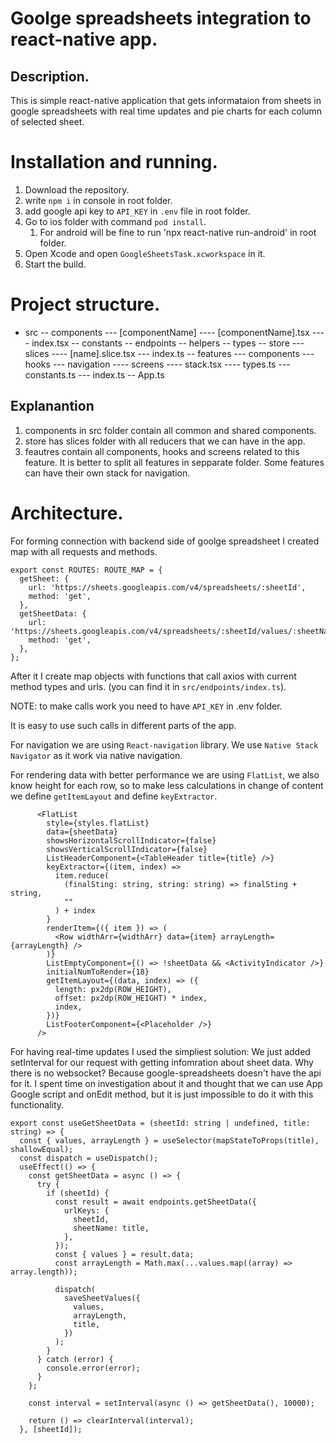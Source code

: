 # Goolge spreadsheets integration to react-native app.

## Description.
This is simple react-native application that gets informataion from sheets in google spreadsheets with real time updates and pie charts for each column of selected sheet.

# Installation and running.

1. Download the repository.
2. write `npm i` in console in root folder.
3. add google api key to `API_KEY` in `.env` file in root folder.
3. Go to ios folder with command `pod install`. 
   1. For android will be fine to run 'npx react-native run-android' in root folder.
4. Open Xcode and open `GoogleSheetsTask.xcworkspace` in it.
5. Start the build.

# Project structure.

- src
-- components
--- [componentName]
---- [componentName].tsx
---- index.tsx
-- constants
-- endpoints
-- helpers
-- types
-- store
--- slices
---- [name].slice.tsx
--- index.ts
-- features
--- components
--- hooks
--- navigation
---- screens
---- stack.tsx
---- types.ts
--- constants.ts
--- index.ts
-- App.ts

## Explanantion
1. components in src folder contain all common and shared components.
2. store has slices folder with all reducers that we can have in the app.
3. feautres contain all components, hooks and screens related to this feature. It is better to split all features in sepparate folder. Some features can have their own stack for navigation.

# Architecture.

For forming connection with backend side of goolge spreadsheet I created map with all requests and methods.

```
export const ROUTES: ROUTE_MAP = {
  getSheet: {
    url: 'https://sheets.googleapis.com/v4/spreadsheets/:sheetId',
    method: 'get',
  },
  getSheetData: {
    url: 'https://sheets.googleapis.com/v4/spreadsheets/:sheetId/values/:sheetName',
    method: 'get',
  },
};
```

After it I create map objects with functions that call axios with current method types and urls. (you can find it in `src/endpoints/index.ts`).

NOTE: to make calls work you need to have `API_KEY` in .env folder.
 
It is easy to use such calls in different parts of the app.

For navigation we are using `React-navigation` library. We use `Native Stack Navigator` as it work via native navigation.

For rendering data with better performance we are using `FlatList`, we also know height for each row, so to make less calculations in change of content we define `getItemLayout` and define `keyExtractor`.
```
      <FlatList
        style={styles.flatList}
        data={sheetData}
        showsHorizontalScrollIndicator={false}
        showsVerticalScrollIndicator={false}
        ListHeaderComponent={<TableHeader title={title} />}
        keyExtractor={(item, index) =>
          item.reduce(
            (finalSting: string, string: string) => finalSting + string,
            ""
          ) + index
        }
        renderItem={({ item }) => (
          <Row widthArr={widthArr} data={item} arrayLength={arrayLength} />
        )}
        ListEmptyComponent={() => !sheetData && <ActivityIndicator />}
        initialNumToRender={18}
        getItemLayout={(data, index) => ({
          length: px2dp(ROW_HEIGHT),
          offset: px2dp(ROW_HEIGHT) * index,
          index,
        })}
        ListFooterComponent={<Placeholder />}
      />
```

For having real-time updates I used the simpliest solution:
We just added setInterval for our request with getting infomration about sheet data. Why there is no websocket? Because google-spreadsheets doesn't have the api for it. I spent time on investigation about it and thought that we can use App Google script and onEdit method, but it is just impossible to do it with this functionality. 

```
export const useGetSheetData = (sheetId: string | undefined, title: string) => {
  const { values, arrayLength } = useSelector(mapStateToProps(title), shallowEqual);
  const dispatch = useDispatch();
  useEffect(() => {
    const getSheetData = async () => {
      try {
        if (sheetId) {
          const result = await endpoints.getSheetData({
            urlKeys: {
              sheetId,
              sheetName: title,
            },
          });
          const { values } = result.data;
          const arrayLength = Math.max(...values.map((array) => array.length));

          dispatch(
            saveSheetValues({
              values,
              arrayLength,
              title,
            })
          );
        }
      } catch (error) {
        console.error(error);
      }
    };

    const interval = setInterval(async () => getSheetData(), 10000);
    
    return () => clearInterval(interval);
  }, [sheetId]);
```